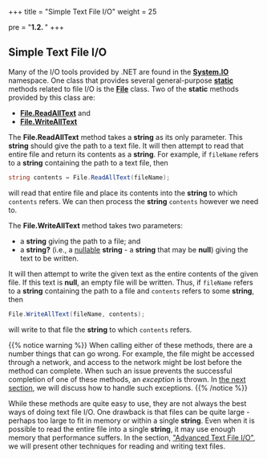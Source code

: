 +++
title = "Simple Text File I/O"
weight = 25

pre = "<b>1.2. </b>"
+++

## Simple Text File I/O

Many of the I/O tools provided by .NET are found in the
[**System.IO**](https://learn.microsoft.com/en-us/dotnet/api/system.io?view=windowsdesktop-6.0)
namespace. One
class that provides several general-purpose
[**static**](/appendix/syntax/static-this) methods
related to file I/O is the
[**File**](https://learn.microsoft.com/en-us/dotnet/api/system.io.file?view=net-6.0)
class. Two of the **static** methods provided by this class are:

-   [**File.ReadAllText**](https://learn.microsoft.com/en-us/dotnet/api/system.io.file.readalltext?view=net-6.0#system-io-file-readalltext(system-string))
    and
-   [**File.WriteAllText**](https://learn.microsoft.com/en-us/dotnet/api/system.io.file.writealltext?view=net-6.0#system-io-file-writealltext(system-string-system-string))

The **File.ReadAllText** method takes a **string** as its only
parameter. This **string** should give the path to a text file. It will
then attempt to read that entire file and return its contents as a
**string**. For example, if `fileName` refers to a **string** containing
the path to a text file, then
```C#
string contents = File.ReadAllText(fileName);
```
will read that entire file and place its contents into the **string** to
which `contents` refers. We can then process the **string** `contents`
however we need to.

The **File.WriteAllText** method takes two parameters:

-   a **string** giving the path to a file; and
-   a **string?** (i.e., a [nullable](/appendix/syntax/reference-value#nullable-types) **string** - a **string** that may be **null**) giving the text to be written. 

It will then attempt to write the given text as the entire contents of
the given file. If this text is **null**, an empty file will be written. Thus, if `fileName` refers to a **string** containing
the path to a file and `contents` refers to some **string**, then
```C#
File.WriteAllText(fileName, contents);
```
will write to that file the **string** to which `contents` refers.

{{% notice warning %}}
When calling either of these methods, there are a number things that can
go wrong. For example, the file might be accessed through a network, and
access to the network might be lost before the method can complete. When
such an issue prevents the successful completion of one of these
methods, an *exception* is thrown. In [the next
section](/io/exceptions), we will discuss
how to handle such exceptions.
{{% /notice %}}

While these methods are quite easy to use, they are not always the best
ways of doing text file I/O. One drawback is that files can be quite
large - perhaps too large to fit in memory or within a single
**string**. Even when it is possible to read the entire file into a
single **string**, it may use enough memory that performance suffers. In
the section, ["Advanced Text File
I/O"](/io/advanced-text-file), we will
present other techniques for reading and writing text files.
